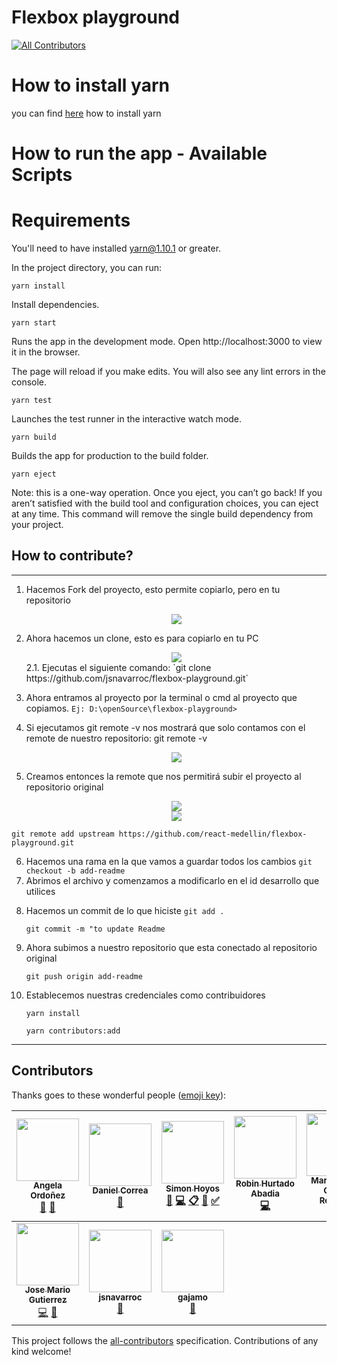 
# Flexbox playground 
[![All Contributors](https://img.shields.io/badge/all_contributors-10-orange.svg?style=flat-square)](#contributors)


# How to install yarn


you can find <a href="https://yarnpkg.com/lang/en/docs/install/#windows-stable" target="_blank">here</a> how to install yarn 


# How to run the app - Available Scripts

# Requirements

You'll need to have installed yarn@1.10.1 or greater.

In the project directory, you can run:

```
yarn install
```

Install dependencies.

```
yarn start
```

Runs the app in the development mode.
Open http://localhost:3000 to view it in the browser.

The page will reload if you make edits.
You will also see any lint errors in the console.

```
yarn test
```

Launches the test runner in the interactive watch mode.

```
yarn build
```

Builds the app for production to the build folder.

```
yarn eject
```

Note: this is a one-way operation. Once you eject, you can’t go back!
If you aren’t satisfied with the build tool and configuration choices, you can eject at any time. This command will remove the single build dependency from your project.

## How to contribute?

---

1. Hacemos Fork del proyecto, esto permite copiarlo, pero en tu repositorio

   <center><img src="https://i.postimg.cc/1tjmDCgk/Screenshot_3.png"/></center>

2. Ahora hacemos un clone, esto es para copiarlo en tu PC

   <center><img src="https://i.postimg.cc/FKhHvJ5B/image.png"/></center>
   2.1.	Ejecutas el siguiente comando: 
    `git clone https://github.com/jsnavarroc/flexbox-playground.git`

3. Ahora entramos al proyecto por la terminal o cmd al proyecto que copiamos.
   `Ej: D:\openSource\flexbox-playground>`

4. Si ejecutamos git remote -v nos mostrará que solo contamos con el remote de nuestro repositorio:
   git remote -v

   <center><img src="https://i.postimg.cc/Tww2LMPj/image.png"/></center>

5. Creamos entonces la remote que nos permitirá subir el proyecto al repositorio original

   <center><img src="https://i.postimg.cc/SKVNxNmN/image.png"/></center>
   <center><img src="https://i.postimg.cc/1XV9BGwf/image.png"/></center>

`git remote add upstream https://github.com/react-medellin/flexbox-playground.git`

6. Hacemos una rama en la que vamos a guardar todos los cambios
   `git checkout -b add-readme`
7. Abrimos el archivo y comenzamos a modificarlo en el id desarrollo que utilices

8) Hacemos un commit de lo que hiciste
   `git add .`

   `git commit -m "to update Readme`

9) Ahora subimos a nuestro repositorio que esta conectado al repositorio original

   `git push origin add-readme`

10) Establecemos nuestras credenciales como contribuidores

    `yarn install`

    `yarn contributors:add`

---

## Contributors

Thanks goes to these wonderful people ([emoji key](https://github.com/kentcdodds/all-contributors#emoji-key)):

<!-- ALL-CONTRIBUTORS-LIST:START - Do not remove or modify this section -->
<!-- prettier-ignore -->
| [<img src="https://avatars3.githubusercontent.com/u/18565471?v=4" width="100px;"/><br /><sub><b>Angela Ordoñez</b></sub>](http://angelitaooo.github.io)<br />[📖](https://github.com/react-medellin/flexbox-playground/commits?author=angelitaooo "Documentation") [🔧](#tool-angelitaooo "Tools") | [<img src="https://avatars3.githubusercontent.com/u/8260962?v=4" width="100px;"/><br /><sub><b>Daniel Correa</b></sub>](https://danielcb29.github.io/)<br />[📖](https://github.com/react-medellin/flexbox-playground/commits?author=danielcb29 "Documentation") | [<img src="https://avatars1.githubusercontent.com/u/23706543?v=4" width="100px;"/><br /><sub><b>Simon Hoyos</b></sub>](https://www.linkedin.com/in/simonhoyos/)<br />[💬](#question-shmesa22 "Answering Questions") [💻](https://github.com/react-medellin/flexbox-playground/commits?author=shmesa22 "Code") [📋](#eventOrganizing-shmesa22 "Event Organizing") [👀](#review-shmesa22 "Reviewed Pull Requests") [✅](#tutorial-shmesa22 "Tutorials") | [<img src="https://avatars0.githubusercontent.com/u/19338528?v=4" width="100px;"/><br /><sub><b>Robin Hurtado Abadia</b></sub>](http://robinhurtado.surge.sh)<br />[💻](https://github.com/react-medellin/flexbox-playground/commits?author=robinHurtado "Code") | [<img src="https://avatars2.githubusercontent.com/u/16061815?v=4" width="100px;"/><br /><sub><b>Maria Camila Gomez Restrepo</b></sub>](http://www.camigomez.me/)<br />[📖](https://github.com/react-medellin/flexbox-playground/commits?author=camigomez35 "Documentation") | [<img src="https://avatars2.githubusercontent.com/u/33497419?v=4" width="100px;"/><br /><sub><b>William Gómez Ortega</b></sub>](http://www.williamgomez.me)<br />[🐛](https://github.com/react-medellin/flexbox-playground/issues?q=author%3Awilliamegomez "Bug reports") [💻](https://github.com/react-medellin/flexbox-playground/commits?author=williamegomez "Code") [📖](https://github.com/react-medellin/flexbox-playground/commits?author=williamegomez "Documentation") | [<img src="https://avatars2.githubusercontent.com/u/3844042?v=4" width="100px;"/><br /><sub><b>kritokrator</b></sub>](https://github.com/kritokrator)<br />[📖](https://github.com/react-medellin/flexbox-playground/commits?author=kritokrator "Documentation") |
| :---: | :---: | :---: | :---: | :---: | :---: | :---: |
| [<img src="https://avatars2.githubusercontent.com/u/27037672?v=4" width="100px;"/><br /><sub><b>Jose Mario Gutierrez</b></sub>](https://github.com/josemariogutierrez)<br />[💻](https://github.com/react-medellin/flexbox-playground/commits?author=josemariogutierrez "Code") [🎨](#design-josemariogutierrez "Design") | [<img src="https://avatars2.githubusercontent.com/u/28201235?v=4" width="100px;"/><br /><sub><b>jsnavarroc</b></sub>](https://github.com/jsnavarroc)<br />[📖](https://github.com/react-medellin/flexbox-playground/commits?author=jsnavarroc "Documentation") | [<img src="https://avatars2.githubusercontent.com/u/3331072?v=4" width="100px;"/><br /><sub><b>gajamo</b></sub>](https://github.com/gajamo)<br />[📖](https://github.com/react-medellin/flexbox-playground/commits?author=gajamo "Documentation") |
<!-- ALL-CONTRIBUTORS-LIST:END -->

This project follows the [all-contributors](https://github.com/kentcdodds/all-contributors) specification. Contributions of any kind welcome!
